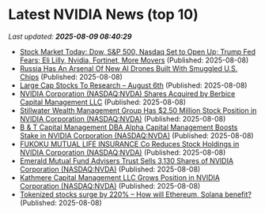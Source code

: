# Latest NVIDIA News (top 10)
_Last updated: **2025-08-09 08:40:29**_

- [Stock Market Today: Dow, S&P 500, Nasdaq Set to Open Up; Trump Fed Fears; Eli Lilly, Nvidia, Fortinet, More Movers](https://biztoc.com/x/7b4c0c32a0eb6947) (Published: 2025-08-08)
- [Russia Has An Arsenal Of New AI Drones Built With Smuggled U.S. Chips](https://www.forbes.com/sites/davidhambling/2025/08/08/russia-has-an-arsenal-of-new-ai-drones-built-with-smuggled-us-chips/) (Published: 2025-08-08)
- [Large Cap Stocks To Research – August 6th](https://www.etfdailynews.com/2025/08/08/large-cap-stocks-to-research-august-6th/) (Published: 2025-08-08)
- [NVIDIA Corporation (NASDAQ:NVDA) Shares Acquired by Berbice Capital Management LLC](https://www.etfdailynews.com/2025/08/08/nvidia-corporation-nasdaqnvda-shares-acquired-by-berbice-capital-management-llc/) (Published: 2025-08-08)
- [Stillwater Wealth Management Group Has $2.50 Million Stock Position in NVIDIA Corporation (NASDAQ:NVDA)](https://www.etfdailynews.com/2025/08/08/stillwater-wealth-management-group-has-2-50-million-stock-position-in-nvidia-corporation-nasdaqnvda/) (Published: 2025-08-08)
- [B & T Capital Management DBA Alpha Capital Management Boosts Stake in NVIDIA Corporation (NASDAQ:NVDA)](https://www.etfdailynews.com/2025/08/08/b-t-capital-management-dba-alpha-capital-management-boosts-stake-in-nvidia-corporation-nasdaqnvda/) (Published: 2025-08-08)
- [FUKOKU MUTUAL LIFE INSURANCE Co Reduces Stock Holdings in NVIDIA Corporation (NASDAQ:NVDA)](https://www.etfdailynews.com/2025/08/08/fukoku-mutual-life-insurance-co-reduces-stock-holdings-in-nvidia-corporation-nasdaqnvda/) (Published: 2025-08-08)
- [Emerald Mutual Fund Advisers Trust Sells 3,130 Shares of NVIDIA Corporation (NASDAQ:NVDA)](https://www.etfdailynews.com/2025/08/08/emerald-mutual-fund-advisers-trust-sells-3130-shares-of-nvidia-corporation-nasdaqnvda/) (Published: 2025-08-08)
- [Kathmere Capital Management LLC Grows Position in NVIDIA Corporation (NASDAQ:NVDA)](https://www.etfdailynews.com/2025/08/08/kathmere-capital-management-llc-grows-position-in-nvidia-corporation-nasdaqnvda/) (Published: 2025-08-08)
- [Tokenized stocks surge by 220% – How will Ethereum, Solana benefit?](https://ambcrypto.com/tokenised-stocks-surge-by-220-how-will-ethereum-solana-benefit/) (Published: 2025-08-08)
